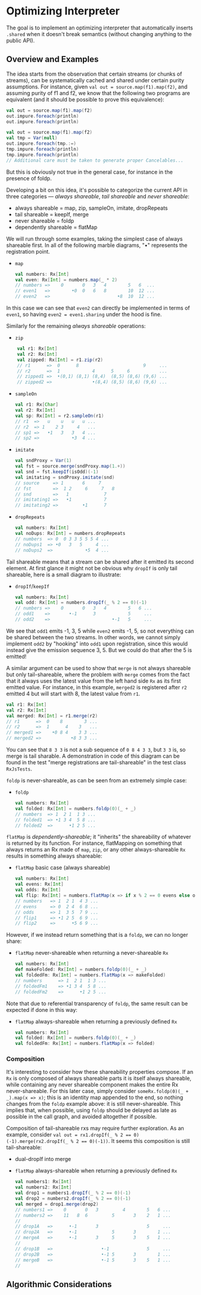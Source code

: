 # Optimizing Interpreter
The goal is to implement an optimizing interpreter that automatically inserts `.shared` 
when it doesn't break semantics (without changing anything to the public 
API). 

## Overview and Examples

The idea starts from the observation that certain streams (or chunks 
of streams), can be systematically cached and shared under certain purity
assumptions. For instance, given `val out = source.map(f1).map(f2)`, 
and assuming purity of f1 and f2, we know that the following two programs 
are equivalent (and it should be possible to prove this equivalence):

```scala
val out = source.map(f1).map(f2)
out.impure.foreach(println)
out.impure.foreach(println)
```


```scala
val out = source.map(f1).map(f2)
val tmp = Var(null)
out.impure.foreach(tmp.:=)
tmp.impure.foreach(println)
tmp.impure.foreach(println)
// Additional care must be taken to generate proper Cancelables...
```


But this is obviously not true in the general case, for instance in the presence of foldp. 

Developing a bit on this idea, it's possible to categorize the current API in three categories
— *always shareable*, *tail shareable* and *never shareable*:

* always shareable = map, zip, sampleOn, imitate, dropRepeats
* tail shareable = keepIf, merge
* never shareable = foldp
* dependently shareable = flatMap

We will run through some examples, taking the simplest case of always shareable first. 
In all of the following marble diagrams, "•" represents the registration point.

* `map`

    ```scala
    val numbers: Rx[Int]
    val even: Rx[Int] = numbers.map(_ * 2)
    // numbers =>    0       0   3   4        5   6  ...
    // even1   =>        •0  0   6   8        10  12 ...  
    // even2   =>                         •8  10  12 ...      
    ```
    
In this case we can see that `even2` can directly be implemented in terms of `even1`,
so having `even2 = even1.sharing` under the hood is fine.


Similarly for the remaining *always shareable* operations:

* `zip`

```scala
    val r1: Rx[Int]
    val r2: Rx[Int]
    val zipped: Rx[Int] = r1.zip(r2)
    // r1      =>  0      8                        9     ...
    // r2      =>  1            4      5     6           ...
    // zipped1 =>  •(0,1) (8,1) (8,4)  (8,5) (8,6) (9,6) ...
    // zipped2 =>               •(8,4) (8,5) (8,6) (9,6) ...
```

* `sampleOn`

     ```scala
     val r1: Rx[Char]
     val r2: Rx[Int]
     val sp: Rx[Int] = r2.sampleOn(r1)
     // r1  =>   u    u   u   u ...
     // r2  => 1    2 3     4   ...
     // sp1 =>   •1   3   3   4 ...
     // sp2 =>            •3  4 ...   
     ```

* `imitate`
    
    ```scala
    val sndProxy = Var(1)
    val fst = source.merge(sndProxy.map(1.+))
    val snd = fst.keepIf(isOdd)(-1)
    val imitating = sndProxy.imitate(snd)
    // source     => 1       6     7
    // fst        =>  1 2     6     7   8
    // snd        =>   1             7
    // imitating1 =>   •1            7
    // imitating2 =>         •1      7  
    ```

* `dropRepeats`

    ```scala
    val numbers: Rx[Int]
    val noDups: Rx[Int] = numbers.dropRepeats
    // numbers  => 0  0 3 3 5 5 5 4 ...
    // noDups1  => •0   3   5     4 ...
    // noDups2  =>            •5  4 ...
    ```


Tail shareable means that a stream can be shared after it emitted its second element. At first glance it might not be obvious why `dropIf` is only tail shareable, here is a small diagram to illustrate:

* `dropIf`/`keepIf`

    ```scala
    val numbers: Rx[Int]
    val odd: Rx[Int] = numbers.dropIf(_ % 2 == 0)(-1)
    // numbers =>    0       0   3   4        5   6 ...
    // odd1    =>       •-1      3            5     ...
    // odd2    =>                       •-1   5     ...    
    ```
    
We see that `odd1` emits -1, 3, 5 while `even2` emits -1, 5, so not everything can be 
shared between the two streams. In other words, we cannot simply implement `odd2` by 
"hooking" into `odd1` upon registration, since this would instead give the emission 
sequence 3, 5. But we could do that after the 5 is emitted! 

A similar argument can be used to show that `merge` is not always shareable but only 
tail-shareable, where the problem with `merge` comes from the fact that it 
always uses the latest value from the left hand side `Rx` as its first emitted value. 
For instance, in this example, `merged2` is registered after `r2` emitted 4 but 
will start with 8, the latest value from `r1`.

```scala
val r1: Rx[Int]
val r2: Rx[Int]
val merged: Rx[Int] = r1.merge(r2)
// r1      =>  0    8        3 ...
// r2      =>  1      4    3   ...
// merged1 =>    •0 8 4    3 3 ...
// merged2 =>           •8 3 3 ...
```

You can see that `8 3 3` is not a sub sequence of `0 8 4 3 3`, but `3 3` 
is, so merge is tail sharable. A demonstration in code of this 
diagram can be found in the test  "merge registrations are 
tail-shareable" in the test class `RxJsTests`.


`foldp` is never-shareable, as can be seen from an extremely simple case:

* `foldp`

    ```scala
    val numbers: Rx[Int]
    val folded: Rx[Int] = numbers.foldp(0)(_ + _)
    // numbers  => 1  2 1  1 3 ...
    // folded1  => •1 3 4  5 8 ...
    // folded2  =>      •1 2 5 ...
    ```


`flatMap` is *dependently-shareable*; it "inherits" the shareability of whatever 
is returned by its function. For instance, flatMapping on something that always 
returns an Rx made of `map`, `zip`, or any other always-shareable `Rx` results in 
something always shareable:

* `flatMap` basic case (always shareable)

    ```scala
    val numbers: Rx[Int]
    val evens: Rx[Int]
    val odds: Rx[Int]
    val flip: Rx[Int] = numbers.flatMap(x => if x % 2 == 0 evens else odds)
    // numbers   => 1  2 1  4 3 ...
    // evens     => 0  2 4  6 8 ...
    // odds      => 1  3 5  7 9 ...
    // flip1     => •1 2 5  6 9 ...
    // flip2     =>      •5 6 9 ...
    ```

However, if we instead return something that is a `foldp`, we can no longer share:

* `flatMap` never-shareable when returning a never-shareable `Rx`

    ```scala
    val numbers: Rx[Int]
    def makeFolded: Rx[Int] = numbers.foldp(0)(_ + _)
    val foldedFm: Rx[Int] = numbers.flatMap(x => makeFolded)
    // numbers      => 1  2 1  1 3 ...
    // foldedFm1    => •1 3 4  5 8 ...
    // foldedFm2    =>      •1 2 5 ...  
    ```
Note that due to referential transparency of `foldp`, the same result can be 
expected if done in this way:

* `flatMap` always-shareable when returning a previously defined `Rx`

    ```scala
    val numbers: Rx[Int]
    val folded: Rx[Int] = numbers.foldp(0)(_ + _)
    val foldedFm: Rx[Int] = numbers.flatMap(x => folded)
    ```


### Composition

It's interesting to consider how these shareability properties compose. 
If an `Rx` is only composed of always shareable parts it 
is itself always shareable, while containing any never shareable component makes 
the entire Rx never-shareable. For this later case, simply consider
`someRx.foldp(0)(_ + _).map(x => x)`; this is an identity map appended to the end,
so nothing changes from the `foldp` example above: it is still never-shareable.
This implies that, when possible, using `foldp` should be delayed as late as possible
in the call graph, and avoided altogether if possible. 
 
 
Composition of tail-shareable rxs may require further exploration. 
As an example, consider  `val out = rx1.dropIf(_ % 2 == 0)(-1).merge(rx2.dropIf(_ % 2 == 0)(-1))`. 
It seems this composition is still tail-shareable:

* dual-dropIf into merge

* `flatMap` always-shareable when returning a previously defined `Rx`

    ```scala
    val numbers1: Rx[Int]
    val numbers2: Rx[Int]
    val drop1 = numbers1.dropIf(_ % 2 == 0)(-1)
    val drop2 = numbers2.dropIf(_ % 2 == 0)(-1)
    val merged = drop1.merge(drop2)
    // numbers1 =>    0       0   3         4        5   6 ...
    // numbers2 =>    11   8  6         5       3    2   1 ...
    //  
    // drop1A   =>      •-1       3                  5     ...
    // drop2A   =>      •-1             5       3        1 ...
    // mergeA   =>      •-1       3     5       3    5   1 ...
    //
    // drop1B   =>                  •-1              5     ...
    // drop2B   =>                  •-1 5       3        1 ...
    // mergeB   =>                  •-1 5       3    5   1 ...
    //
    ```


## Algorithmic Considerations

